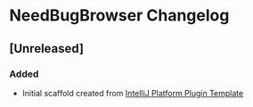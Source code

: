 <!-- Keep a Changelog guide -> https://keepachangelog.com -->

# NeedBugBrowser Changelog

## [Unreleased]
### Added
- Initial scaffold created from [IntelliJ Platform Plugin Template](https://github.com/JetBrains/intellij-platform-plugin-template)
